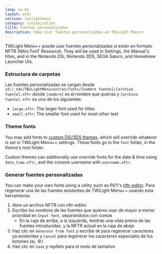 ```yaml
---
lang: es-ES
layout: wiki
section: twilightmenu
category: customization
title: Fuentes personalizadas
description: Cómo usar fuentes personalizadas en TWiLight Menu++
---
```


TWiLight Menu++ puede usar fuentes personalizadas si están en formato NFTR (Nitro FonT Resource). They will be used in Settings, the Manual's titles, and in the Nintendo DSi, Nintendo 3DS, SEGA Saturn, and Homebrew Launcher UIs.

### Estructura de carpetas
Las fuentes personalizadas se cargan desde `sd:/_nds/TWiLightMenu/extras/fonts/[nombre fuente]/[archivo fuente].nftr` donde `[nombre]` es el nombre que quieras y `[archivo fuente].nftr` es uno de los siguientes:
- `large.nftr`: The larger font used for titles
- `small.nftr`: The smaller font used for most other text

### Theme fonts
You may add fonts to [custom DSi/3DS themes](custom-dsi-3ds-themes), which will override whatever is set in TWiLight Menu++ settings. These fonts go in the `font` folder, in the theme's root folder.

Custom themes can additionally use override fonts for the date & time using `date_time.nftr`, and the console username with `username.nftr`.

### Generar fuentes personalizadas
You can make your own fonts using a utility such as Pk11's [nftr-editor](https://web.archive.org/web/20240618221756/https://pk11.us/nftr-editor/). Para regenerar una de las fuentes existentes de TWiLight Menu++ usando esta herramienta:
1. Abre un archivo NFTR con nftr-editor
1. Escribe los nombres de las fuentes que quieres usar de mayor a menor prioridad en `Input font`, separándolos con comas
    - En la caja de arriba, a la izquierda, tendrás una vista previa de las fuentes introducidas, y la NFTR actual en la caja de abajo
1. Haz clic en `Generate from font` y escribe `OK` para regenerar caracteres ya existentes y `Cancel` para regenerar los caracteres especiales de los botones (ej. &#xE000;)
1. Haz clic en `Save` y repítelo para el resto de tamaños
